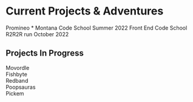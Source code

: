 <!--[![Header](https://github.com/pat-in-a-hat/pat-in-a-hat/blob/main/git_cover_photo.JPG?raw=true "Header")](https://github.com/pat-in-a-hat)-->
# Current Projects & Adventures
Promineo * Montana Code School Summer 2022 Front End Code School <br />
R2R2R run October 2022



## Projects In Progress
Movordle <br />
Fishbyte <br />
Redband <br />
Poopsauras <br/>
Pickem <br/>


<!--
**pat-in-a-hat/pat-in-a-hat** is a ✨ _special_ ✨ repository because its `README.md` (this file) appears on your GitHub profile.

Here are some ideas to get you started:

- 🔭 I’m currently working on ...
- 🌱 I’m currently learning ...
- 👯 I’m looking to collaborate on ...
- 🤔 I’m looking for help with ...
- 💬 Ask me about ...
- 📫 How to reach me: ...
- 😄 Pronouns: ...
- ⚡ Fun fact: ...
-->

